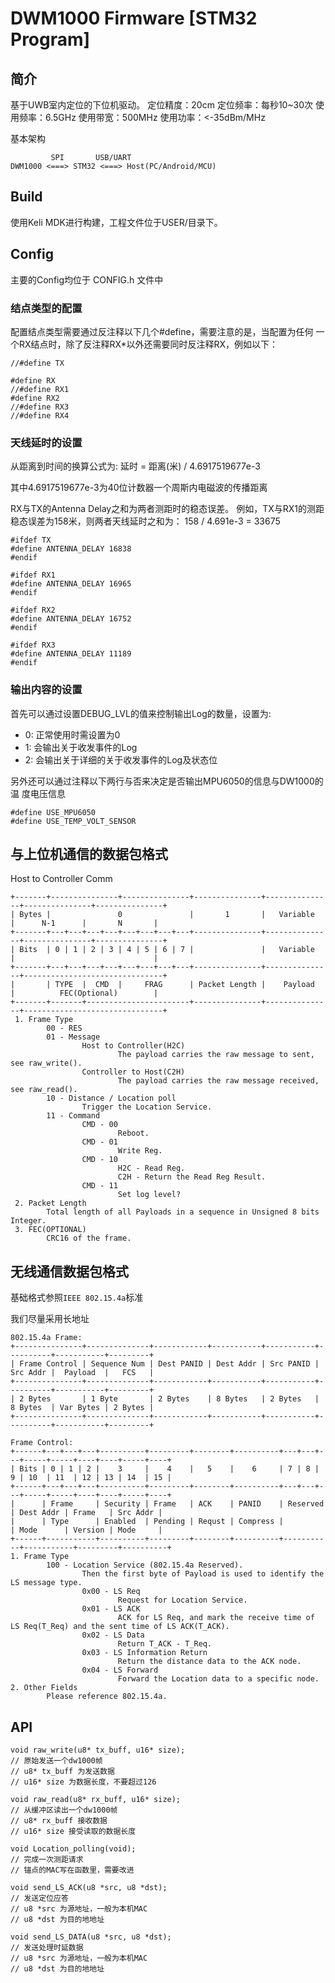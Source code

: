 # DWM1000 Firmware [STM32 Program]

## 简介
基于UWB室内定位的下位机驱动。
定位精度：20cm
定位频率：每秒10~30次
使用频率：6.5GHz
使用带宽：500MHz
使用功率：<-35dBm/MHz

基本架构
~~~
         SPI       USB/UART
DWM1000 <===> STM32 <===> Host(PC/Android/MCU)
~~~

## Build
使用Keli MDK进行构建，工程文件位于USER/目录下。

## Config
主要的Config均位于 CONFIG.h 文件中

### 结点类型的配置
配置结点类型需要通过反注释以下几个#define，需要注意的是，当配置为任何
一个RX结点时，除了反注释RX*以外还需要同时反注释RX，例如以下：
~~~
//#define TX

#define RX
//#define RX1
#define RX2
//#define RX3
//#define RX4
~~~

### 天线延时的设置

从距离到时间的换算公式为:
延时 = 距离(米) / 4.6917519677e-3

其中4.6917519677e-3为40位计数器一个周斯内电磁波的传播距离

RX与TX的Antenna Delay之和为两者测距时的稳态误差。
例如，TX与RX1的测距稳态误差为158米，则两者天线延时之和为：
158 / 4.691e-3 = 33675
~~~
#ifdef TX
#define ANTENNA_DELAY 16838
#endif

#ifdef RX1
#define ANTENNA_DELAY 16965
#endif

#ifdef RX2
#define ANTENNA_DELAY 16752
#endif

#ifdef RX3
#define ANTENNA_DELAY 11189
#endif
~~~

### 输出内容的设置
首先可以通过设置DEBUG_LVL的值来控制输出Log的数量，设置为:
- 0: 正常使用时需设置为0
- 1: 会输出关于收发事件的Log
- 2: 会输出关于详细的关于收发事件的Log及状态位

另外还可以通过注释以下两行与否来决定是否输出MPU6050的信息与DW1000的温
度电压信息
~~~
#define USE_MPU6050
#define USE_TEMP_VOLT_SENSOR
~~~

## 与上位机通信的数据包格式
Host to Controller Comm
~~~
+-------+---------------+---------------+---------------+---------------+---------------+---------------+
| Bytes |               0               |       1       |   Variable    |      N-1      |       N       |
+-------+---+---+---+---+---+---+---+---+---------------+---------------+---------------+---------------+
| Bits  | 0 | 1 | 2 | 3 | 4 | 5 | 6 | 7 |               |   Variable    |                               |
+-------+---+---+---+---+---+---+---+---+---------------+---------------+-------------------------------+
|       | TYPE  |  CMD  |     FRAG      | Packet Length |    Payload    |          FEC(Optional)        |
+-------+-------+-----------------------+---------------+---------------+-------------------------------+
 1. Frame Type
        00 - RES
        01 - Message
                Host to Controller(H2C)
                        The payload carries the raw message to sent, see raw_write().
                Controller to Host(C2H)
                        The payload carries the raw message received, see raw_read().
        10 - Distance / Location poll
                Trigger the Location Service.
        11 - Command
                CMD - 00
                        Reboot.
                CMD - 01
                        Write Reg.
                CMD - 10
                        H2C - Read Reg.
                        C2H - Return the Read Reg Result.
                CMD - 11
                        Set log level?
 2. Packet Length
        Total length of all Payloads in a sequence in Unsigned 8 bits Integer.
 3. FEC(OPTIONAL)
        CRC16 of the frame.
~~~

## 无线通信数据包格式
基础格式参照`IEEE 802.15.4a`标准

我们尽量采用长地址
~~~
802.15.4a Frame:
+---------------+--------------+------------+-----------+-----------+----------+-----------+---------+
| Frame Control | Sequence Num | Dest PANID | Dest Addr | Src PANID | Src Addr |  Payload  |   FCS   |
+---------------+--------------+------------+-----------+-----------+----------+-----------+---------+
| 2 Bytes       | 1 Byte       | 2 Bytes    | 8 Bytes   | 2 Bytes   | 8 Bytes  | Var Bytes | 2 Bytes |
+---------------+--------------+------------+-----------+-----------+----------+-----------+---------+

Frame Control:
+------+---+---+---+----------+---------+--------+----------+---+---+---+-----+-----+----+----+-----+----+
| Bits | 0 | 1 | 2 |    3     |    4    |   5    |    6     | 7 | 8 | 9 | 10  | 11  | 12 | 13 | 14  | 15 |
+------+---+---+---+----------+---------+--------+----------+---+---+---+-----+-----+----+----+-----+----+
|      | Frame     | Security | Frame   | ACK    | PANID    | Reserved  | Dest Addr | Frame   | Src Addr |
|      | Type      | Enabled  | Pending | Requst | Compress |           | Mode      | Version | Mode     |
+------+-----------+----------+---------+--------+----------+-----------+-----------+---------+----------+
1. Frame Type
        100 - Location Service (802.15.4a Reserved).
                Then the first byte of Payload is used to identify the LS message type.
                0x00 - LS Req
                        Request for Location Service.
                0x01 - LS ACK
                        ACK for LS Req, and mark the receive time of LS Req(T_Req) and the sent time of LS ACK(T_ACK).
                0x02 - LS Data
                        Return T_ACK - T_Req.
                0x03 - LS Information Return
                        Return the distance data to the ACK node.
                0x04 - LS Forward
                        Forward the Location data to a specific node.
2. Other Fields
        Please reference 802.15.4a.
~~~

## API
~~~
void raw_write(u8* tx_buff, u16* size);
// 原始发送一个dw1000帧
// u8* tx_buff 为发送数据
// u16* size 为数据长度，不要超过126

void raw_read(u8* rx_buff, u16* size);
// 从缓冲区读出一个dw1000帧
// u8* rx_buff 接收数据
// u16* size 接受读取的数据长度

void Location_polling(void);
// 完成一次测距请求
// 锚点的MAC写在函数里，需要改进

void send_LS_ACK(u8 *src, u8 *dst);
// 发送定位应答
// u8 *src 为源地址，一般为本机MAC
// u8 *dst 为目的地地址

void send_LS_DATA(u8 *src, u8 *dst);
// 发送处理时延数据
// u8 *src 为源地址，一般为本机MAC
// u8 *dst 为目的地地址
~~~
